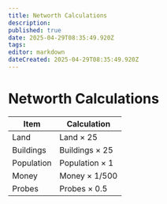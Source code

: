```yaml
---
title: Networth Calculations
description: 
published: true
date: 2025-04-29T08:35:49.920Z
tags: 
editor: markdown
dateCreated: 2025-04-29T08:35:49.920Z
---
```


# Networth Calculations

| Item         | Calculation        |
|--------------|---------------------|
| Land         | Land × 25            |
| Buildings    | Buildings × 25       |
| Population   | Population × 1       |
| Money        | Money × 1/500         |
| Probes       | Probes × 0.5          |
